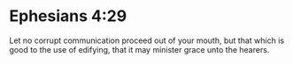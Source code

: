 # Ephesians 4:29

Let no corrupt communication proceed out of your mouth, but that which is good to the use of edifying, that it may minister grace unto the hearers.
